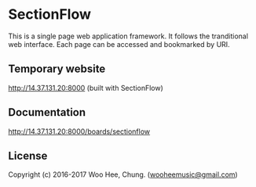 # SectionFlow
This is a single page web application framework. It follows the tranditional web interface. Each page can be accessed and bookmarked by URI.

## Temporary website
http://14.37.131.20:8000 (built with SectionFlow)

## Documentation
http://14.37.131.20:8000/boards/sectionflow

## License
Copyright (c) 2016-2017 Woo Hee, Chung. (wooheemusic@gmail.com)
